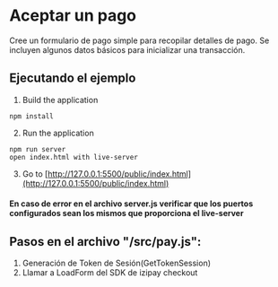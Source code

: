 # Aceptar un pago

Cree un formulario de pago simple para recopilar detalles de pago. 
Se incluyen algunos datos básicos para inicializar una transacción.

## Ejecutando el ejemplo

1. Build the application

~~~
npm install
~~~

2. Run the application

~~~
npm run server
open index.html with live-server
~~~

3. Go to [http://127.0.0.1:5500/public/index.html](http://127.0.0.1:5500/public/index.html)

#### En caso de error en el archivo server.js verificar que los puertos configurados sean los mismos que proporciona el live-server

## Pasos en el archivo "/src/pay.js":
1. Generación de Token de Sesión(GetTokenSession)
2. Llamar a LoadForm del SDK de izipay checkout